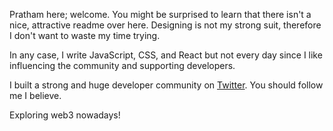 Pratham here; welcome. You might be surprised to learn that there isn't a nice, attractive readme over here. Designing is not my strong suit, therefore I don't want to waste my time trying.

In any case, I write JavaScript, CSS, and React but not every day since I like influencing the community and supporting developers.

I built a strong and huge developer community on [Twitter](https://twitter.com/prathkum). You should follow me I believe.

Exploring web3 nowadays!
